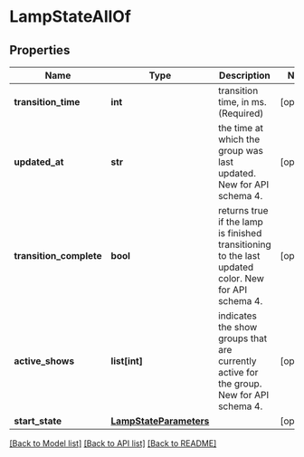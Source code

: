 # LampStateAllOf

## Properties
Name | Type | Description | Notes
------------ | ------------- | ------------- | -------------
**transition_time** | **int** | transition time, in ms.  (Required) | [optional] 
**updated_at** | **str** | the time at which the group was last updated.  New for API schema 4. | [optional] 
**transition_complete** | **bool** | returns true if the lamp is finished transitioning to the last updated color.  New for API schema 4. | [optional] 
**active_shows** | **list[int]** | indicates the show groups that are currently active for the group.  New for API schema 4. | [optional] 
**start_state** | [**LampStateParameters**](LampStateParameters.md) |  | [optional] 

[[Back to Model list]](../README.md#documentation-for-models) [[Back to API list]](../README.md#documentation-for-api-endpoints) [[Back to README]](../README.md)


